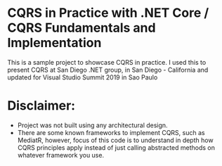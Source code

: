 # CQRS in Practice with .NET Core / CQRS Fundamentals and Implementation

This is a sample project to showcase CQRS in practice. I used this to present CQRS at San Diego .NET group, in San Diego - California and updated for Visual Studio Summit 2019 in Sao Paulo

# Disclaimer:

  - Project was not built using any architectural design.
  - There are some known frameworks to implement CQRS, such as MediatR, however, focus of this code is to understand in depth how CQRS principles apply instead of just calling abstracted methods on whatever framework you use.
